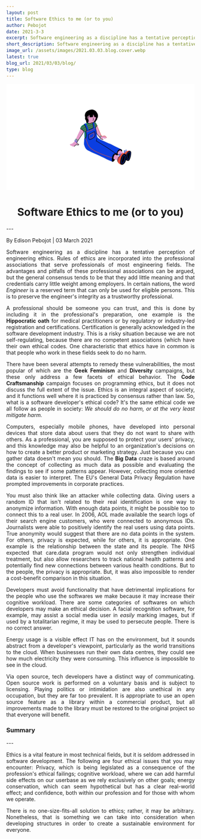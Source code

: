 ```yaml
---
layout: post
title: Software Ethics to me (or to you)
author: Pebojot
date: 2021-3-3
excerpt: Software engineering as a discipline has a tentative perception of engineering ethics. Ethics and rules of ethics are incorporated into the technical associations that serve professionals of most engineering fields.
short_description: Software engineering as a discipline has a tentative perception of engineering ethics. Ethics
image_url: /assets/images/2021.03.03.blog.cover.webp
latest: true
blog_url: 2021/03/03/blog/
type: blog
---
```


<img src="/assets/images/2021.03.03.blog.cover.webp" class="rounded img-fluid">

<div style="text-align: center">
    <h1>Software Ethics to me (or to you)</h1>
</div>
---
<p>
By Edison Pebojot | 03 March 2021
</p>
<div style="text-align: justify">
<p>
Software engineering as a discipline has a tentative perception of engineering ethics. Rules of ethics are incorporated into the professional associations that serve professionals of most engineering fields. The advantages and pitfalls of these professional associations can be argued, but the general consensus tends to be that they add little meaning and that credentials carry little weight among employers. In certain nations, the word <i>Engineer</i> is a reserved term that can only be used for eligible persons. This is to preserve the engineer's integrity as a trustworthy professional.
</p>
<p>
A professional should be someone you can trust, and this is done by including it in the professional's preparation, one example is the <b>Hippocratic oath</b> for medical practitioners or by regulatory or industry-led registration and certifications. Certification is generally acknowledged in the software development industry. This is a risky situation because we are not self-regulating, because there are no competent associations (which have their own ethical codes. One characteristic that ethics have in common is that people who work in these fields seek to do no harm.
</p>
<p>
There have been several attempts to remedy these vulnerabilities, the most popular of which are the <b>Geek Feminism</b> and <b>Diversity</b> campaigns, but these only address a few facets of ethical behavior. The <b>Code Craftsmanship</b> campaign focuses on programming ethics, but it does not discuss the full extent of the issue. Ethics is an integral aspect of society, and it functions well where it is practiced by consensus rather than law. So, what is a software developer's ethical code? It's the same ethical code we all follow as people in society: <i>We should do no harm, or at the very least mitigate harm.</i>
</p>
</div>

<div style="text-align: justify">
<p>
Computers, especially mobile phones, have developed into personal devices that store data about users that they do not want to share with others. As a professional, you are supposed to protect your users' privacy, and this knowledge may also be helpful to an organization's decisions on how to create a better product or marketing strategy. Just because you can gather data doesn't mean you should. The <b>Big Data</b> craze is based around the concept of collecting as much data as possible and evaluating the findings to see if some patterns appear. However, collecting more oriented data is easier to interpret. The EU's General Data Privacy Regulation have prompted improvements in corporate practices. 
</p>
<p>
You must also think like an attacker while collecting data. Giving users a random ID that isn't related to their real identification is one way to anonymize information. With enough data points, it might be possible too to connect this to a real user. In 2006, AOL made available the search logs of their search engine customers, who were connected to anonymous IDs. Journalists were able to positively identify the real users using data points. True anonymity would suggest that there are no data points in the system. For others, privacy is expected, while for others, it is appropriate. One example is the relationship between the state and its people. The NHS expected that care.data program would not only strengthen individual treatment, but also allow researchers to track national health patterns and potentially find new connections between various health conditions. But to the people, the privacy is appropriate. But, it was also impossible to render a cost-benefit comparison in this situation.
</p>
</div>

<div style="text-align: justify">
<p>
Developers must avoid functionality that have detrimental implications for the people who use the softwares we make because it may increase their cognitive workload. There are some categories of softwares on which developers may make an ethical decision. A facial recognition software, for example, may assist a social media user in <i>easily</i> marking images, but if used by a totalitarian regime, it may be used to persecute people. There is no correct answer.
</p>
</div>

<div style="text-align: justify">
<p>
Energy usage is a visible effect IT has on the environment, but it sounds abstract from a developer's viewpoint, particularly as the world transitions to the cloud. When businesses run their own data centres, they could see how much electricity they were consuming. This influence is impossible to see in the cloud.
</p>
</div>

<div style="text-align: justify">
<p>
Via open source, tech developers have a distinct way of communicating. Open source work is performed on a voluntary basis and is subject to licensing. Playing politics or intimidation are also unethical in any occupation, but they are far too prevalent. It is appropriate to use an open source feature as a library within a commercial product, but all improvements made to the library must be restored to the original project so that everyone will benefit.
</p>
</div>
<div style="text-align: left">
<h3>Summary</h3>
</div>
---
<div style="text-align: justify">
<p>
Ethics is a vital feature in most technical fields, but it is seldom addressed in software development. The following are four ethical issues that you may encounter: Privacy, which is being legislated as a consequence of the profession's ethical failings; cognitive workload, where we can add harmful side effects on our userbase as we rely exclusively on other goals; energy conservation, which can seem hypothetical but has a clear real-world effect; and confidence, both within our profession and for those with whom we operate.
</p>
<p>
There is no one-size-fits-all solution to ethics; rather, it may be arbitrary. Nonetheless, that is something we can take into consideration when developing structures in order to create a sustainable environment for everyone.
</p>
</div>